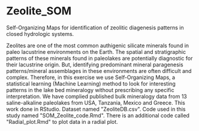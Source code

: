 # Zeolite_SOM
Self-Organizing Maps for identification of zeolitic diagenesis patterns in closed hydrologic systems.

Zeolites are one of the most common authigenic silicate minerals found in paleo lacustrine environments on the Earth. The spatial and stratigraphic patterns of these minerals found in paleolakes are potentially diagnostic for their lacustrine origin. But, identifying predominant mineral paragenesis patterns/mineral assemblages in these environments are often difficult and complex. Therefore, in this exercise we use Self-Organizing Maps, a statistical learning (Machine Learning) method to look for interesting patterns in the lake bed mineralogy without prescribing any specific interpretation. We have complied published bulk mineralogy data from 13 saline-alkaline paleolakes from USA, Tanzania, Mexico and Greece. This work done in RStudio. Dataset named "ZeoliteDB.csv". Code used in this study named "SOM_Zeolite_code.Rmd". There is an additional code called "Radial_plot.Rmd" to plot data in a radial plot. 
